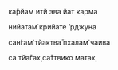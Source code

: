 ка̄рйам итй эва йат карма

нийатам̇ крийате ’рджуна

сан̇гам̇ тйактва̄ пхалам̇ чаива

са тйа̄гах̣ са̄ттвико матах̣